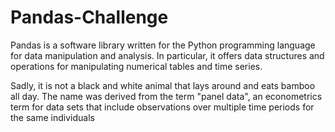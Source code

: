 # Pandas-Challenge

Pandas is a software library written for the Python programming language for data manipulation and analysis. In particular, it offers data structures and operations for manipulating numerical tables and time series. 

Sadly, it is not a black and white animal that lays around and eats bamboo all day.  The name was derived from the term "panel data", an econometrics term for data sets that include observations over multiple time periods for the same individuals
